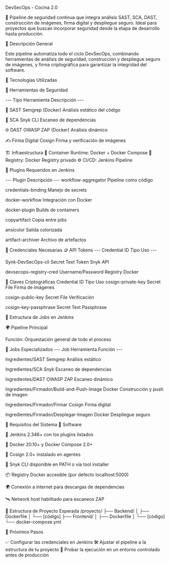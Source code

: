 DevSecOps - Cocina 2.0

🚀 Pipeline de seguridad continua que integra análisis SAST, SCA, DAST, construcción de imágenes, firma digital y despliegue seguro.
Ideal para proyectos que buscan incorporar seguridad desde la etapa de desarrollo hasta producción.

📝 Descripción General

Este pipeline automatiza todo el ciclo DevSecOps, combinando herramientas de análisis de seguridad, construcción y despliegue seguro de imágenes, y firma criptográfica para garantizar la integridad del software.

🧰 Tecnologías Utilizadas

🔐 Herramientas de Seguridad

--- Tipo	Herramienta	Descripción ---

🧠 SAST	Semgrep (Docker)	Análisis estático del código

🧱 SCA	Snyk CLI	Escaneo de dependencias

🌐 DAST	OWASP ZAP (Docker)	Análisis dinámico

✍️ Firma Digital	Cosign	Firma y verificación de imágenes



🏗️ Infraestructura
🐳 Container Runtime: Docker + Docker Compose
🧭 Registry: Docker Registry privado
⚙️ CI/CD: Jenkins Pipeline

🧩 Plugins Requeridos en Jenkins


--- Plugin	Descripción ---
workflow-aggregator	Pipeline como código

credentials-binding	Manejo de secrets

docker-workflow	Integración con Docker

docker-plugin	Builds de containers

copyartifact	Copia entre jobs

ansicolor	Salida colorizada

artifact-archiver	Archivo de artefactos


🔑 Credenciales Necesarias
🪙 API Tokens
--- Credential ID	Tipo	Uso ---

Synk-DevSecOps-cli	Secret Text	Token Snyk API

devsecops-registry-cred	Username/Password	Registry Docker


🔐 Claves Criptográficas
Credential ID	Tipo	Uso
cosign-private-key	Secret File	Firma de imágenes

cosign-public-key	Secret File	Verificación

cosign-key-passphrase	Secret Text	Passphrase


🧠 Estructura de Jobs en Jenkins

🌍 Pipeline Principal

Función: Orquestación general de todo el proceso


🧪 Jobs Especializados
--- Job	Herramienta	Función ---

Ingredientes/SAST	Semgrep	Análisis estático

Ingredientes/SCA	Snyk	Escaneo de dependencias

Ingredientes/DAST	OWASP ZAP	Escaneo dinámico

Ingredientes/Firmador/Build-and-Push-Image	Docker	Construcción y push de imagen

Ingredientes/Firmador/Firmar	Cosign	Firma digital

Ingredientes/Firmador/Desplegar-Imagen	Docker	Despliegue seguro


🧰 Requisitos del Sistema
🧭 Software

🧱 Jenkins 2.346+ con los plugins listados

🐳 Docker 20.10+ y Docker Compose 2.0+

📝 Cosign 2.0+ instalado en agentes

🧠 Snyk CLI disponible en PATH o vía tool installer

📦 Registry Docker accesible (por defecto localhost:5000)

🌍 Conexión a internet para descargas de dependencias

🛰️ Network host habilitado para escaneos ZAP


📂 Estructura de Proyecto Esperada
/proyecto/
├── Backend/
│   ├── Dockerfile
│   └── [código]
├── Frontend/
│   ├── Dockerfile
│   └── [código]
└── docker-compose.yml

🏁 Próximos Pasos

✅ Configurar las credenciales en Jenkins
🛠️ Ajustar el pipeline a la estructura de tu proyecto
🧪 Probar la ejecución en un entorno controlado antes de producción
